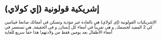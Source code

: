 # إشريكية قولونية (إي كولاي)

الإشريكيات القولونية (إي كولاي) هي بالعادة غير مؤذية وتسكن في أمعائك صانعةً
فيتامين كي 2 المفيد لجسمك, و هي تقريباً في أمعاء كل إنسان, و في الحقيقة, هي
تستعمر في أمعاء الأطفال بعد يومين فقط من ولادتهم! هذا حقاً سريع للغاية
